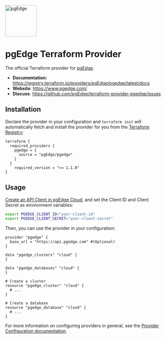 <img alt="pgEdge" src="https://pgedge-public-assets.s3.amazonaws.com/product/images/pgedge_mark.svg" width="100px">

# pgEdge Terraform Provider

The official Terraform provider for [pgEdge](https://www.pgedge.com/).

- **Documentation:** https://registry.terraform.io/providers/pgEdge/pgedge/latest/docs
- **Website**: https://www.pgedge.com/
- **Discuss**: https://github.com/pgEdge/terraform-provider-pgedge/issues

## Installation

Declare the provider in your configuration and `terraform init` will automatically fetch and install the provider for you from the [Terraform Registry](https://registry.terraform.io/providers/pgEdge/pgedge/latest):

```hcl
terraform {
  required_providers {
    pgedge = {
      source = "pgEdge/pgedge"
    }
  }
    required_version = ">= 1.1.0"
}
```

## Usage

[Create an API Client in pgEdge Cloud](https://dev.pgedge.com), and set the Client ID and Client Secret as environment variables:

```sh
export PGEDGE_CLIENT_ID="your-client-id"
export PGEDGE_CLIENT_SECRET="your-client-secret"
```

Then, you can use the provider in your configuration:

```hcl
provider "pgedge" {
  base_url = "https://api.pgedge.com" #(Optional)
}

data "pgedge_clusters" "cloud" {
}

data "pgedge_databases" "cloud" {
}

# Create a cluster
resource "pgedge_cluster" "cloud" {
  # ...
}

# Create a database
resource "pgedge_database" "cloud" {
  # ...
}
```

For more information on configuring providers in general, see the [Provider Configuration documentation](https://developer.hashicorp.com/terraform/language/providers/configuration).
